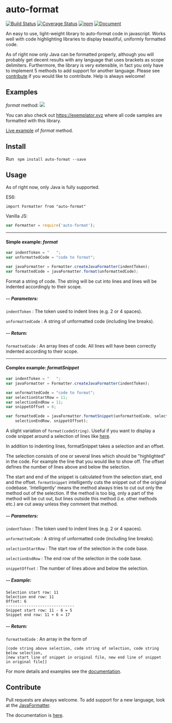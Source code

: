 # auto-format

[![Build Status](https://travis-ci.org/jundl77/auto-format.svg?branch=master)](https://travis-ci.org/jundl77/auto-format)
[![Coverage Status](https://coveralls.io/repos/github/jundl77/auto-format/badge.svg?branch=master)](https://coveralls.io/github/jundl77/auto-format?branch=master)
[![npm](http://img.shields.io/npm/v/auto-format.svg?style=flat)](https://www.npmjs.com/package/auto-format)
[![Document](https://img.shields.io/badge/docs-latest-brightgreen.svg?style=flat)](https://jundl77.github.io/auto-format/)

An easy to use, light-weight library to auto-format code in javascript. Works well with code highlighting libraries to display beautiful, uniformly formatted code. 

As of right now only Java can be formatted properly, although you will probably get decent results with any language that uses brackets as scope delimiters. Furthermore, the library is very extensible, in fact you only have to implement 5 methods to add support for another language.
Please see [contribute](#contribute) if you would like to contribute. Help is always welcome!

## Examples
*format* method:
![](https://raw.githubusercontent.com/jundl77/auto-format/readme/images/af-format.gif)

You can also check out https://exemplator.xyz where all code samples are formatted
with this library.

[Live example](https://runkit.com/jundl77/auto-format.format) of *format* method.

## Install

Run ` npm install auto-format --save`

## Usage

As of right now, only Java is fully supported.

ES6: 
```es6 
import Formatter from "auto-format"
```
Vanilla JS: 

```js 
var Formatter = require('auto-format');
```
***

#### Simple example: *format*

```js
var indentToken = "   ";
var unformattedCode = "code to format";

var javaFormatter = Formatter.createJavaFormatter(indentToken);
var formattedCode = javaFormatter.format(unformattedCode);
```
Format a string of code. The string will be cut into lines and lines will 
be indented accordingly to their scope.

##### -- Parameters:
`indentToken` : The token used to indent lines (e.g. 2 or 4 spaces).

`unformattedCode` : A string of unformatted code (including line breaks).

##### -- Return:
`formattedCode` : An array lines of code. All lines will have been correctly
                  indented according to their scope.
                  
***

#### Complex example: *formatSnippet*

```js
var indentToken = "   ";
var javaFormatter = Formatter.createJavaFormatter(indentToken);

var unformattedCode = "code to format";
var selectionStartRow = 11;
var selectionEndRow = 11;
var snippetOffset = 6;

var formattedCode = javaFormatter.formatSnippet(unformattedCode, selectionStartRow, 
    selectionEndRow, snippetOffset);
```

A slight variation of ```format(codeString)```. Useful if you want to display a code snippet around a selection of lines like
[here](https://exemplator.xyz).

In addition to indenting lines, formatSnippet takes a selection and an offset. 

The selection consists of one or several lines which should be "highlighted" in the code. For example the line that you would like to show off. The offset defines the number of lines above and below the selection.

The start and end of the snippet is calculated from the selection start, end and the offset. `formatSnippet` intelligently cuts the snippet out of the original codebase. 'Intelligently' means the method
always tries to cut out only the method out of the selection. If the method is too big, only a part of the method will be cut out, but lines outside this method (i.e. other methods etc.) are cut away unless they comment that method.

##### -- Parameters:
`indentToken` : The token used to indent lines (e.g. 2 or 4 spaces).

`unformattedCode` : A string of unformatted code (including line breaks).

`selectionStartRow` : The start row of the selection in the code base.

`selectionEndRow` : The end row of the selection in the code base.

`snippetOffset` : The number of lines above and below the selection.

##### -- Example:
```
Selection start row: 11
Selection end row: 11
Offset: 6 
------------------------------
Snippet start row: 11 - 6 = 5
Snippet end row: 11 + 6 = 17
```

##### -- Return:
`formattedCode` : An array in the form of
```
[code string above selection, code string of selection, code string below selection,
[new start line of snippet in original file, new end line of snippet in original file]]
```

For more details and examples see the [documentation](https://jundl77.github.io/auto-format/).

## Contribute

Pull requests are always welcome. To add support for a new language, look at the [JavaFormatter](./src/formatters/javaFormatter.js).

The documentation is [here](https://jundl77.github.io/auto-format/).

